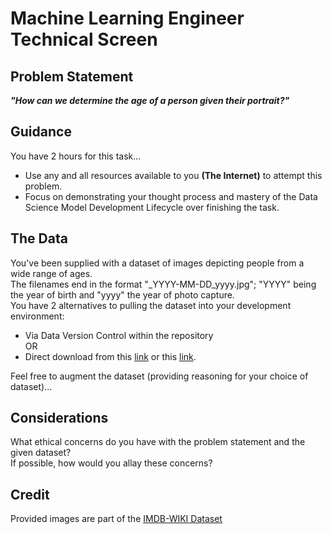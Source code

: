 # Machine Learning Engineer Technical Screen
## Problem Statement
***"How can we determine the age of a person given their portrait?"***

## Guidance
You have 2 hours for this task...
- Use any and all resources available to you **(The Internet)** to attempt this problem.
- Focus on demonstrating your thought process and mastery of the Data Science Model Development Lifecycle over finishing the task.

## The Data
You've been supplied with a dataset of images depicting people from a wide range of ages.\
The filenames end in the format "_YYYY-MM-DD_yyyy.jpg"; "YYYY" being the year of birth and "yyyy" the year of photo capture. \
You have 2 alternatives to pulling the dataset into your development environment:
- Via Data Version Control within the repository \
OR
- Direct download from this [link](https://drive.google.com/file/d/1kfLlrkXrl8wmX3J8_Oq9RT9cwEWBpJRM/view?usp=sharing) or this [link](https://storage.googleapis.com/mle-tech-screen-data/images.tar.gz).

Feel free to augment the dataset (providing reasoning for your choice of dataset)...

## Considerations
What ethical concerns do you have with the problem statement and the given dataset?\
If possible, how would you allay these concerns?

## Credit
Provided images are part of the [IMDB-WIKI Dataset](https://data.vision.ee.ethz.ch/cvl/rrothe/imdb-wiki/)
